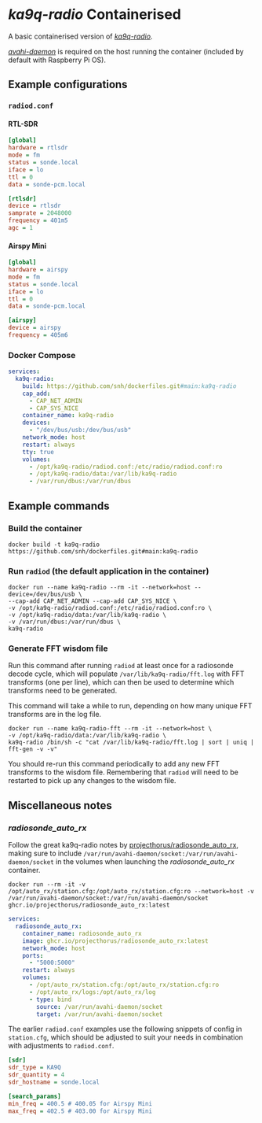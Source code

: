 # _ka9q-radio_ Containerised

A basic containerised version of [_ka9q-radio_](https://github.com/ka9q/ka9q-radio).

[_avahi-daemon_](https://avahi.org/) is required on the host running the container (included by default with Raspberry Pi OS).

## Example configurations

### `radiod.conf`

#### RTL-SDR

```ini
[global]
hardware = rtlsdr
mode = fm
status = sonde.local
iface = lo
ttl = 0
data = sonde-pcm.local

[rtlsdr]
device = rtlsdr
samprate = 2048000
frequency = 401m5
agc = 1
```

#### Airspy Mini

```ini
[global]
hardware = airspy
mode = fm
status = sonde.local
iface = lo
ttl = 0
data = sonde-pcm.local

[airspy]
device = airspy
frequency = 405m6
```

### Docker Compose

```yaml
services:
  ka9q-radio:
    build: https://github.com/snh/dockerfiles.git#main:ka9q-radio
    cap_add:
      - CAP_NET_ADMIN
      - CAP_SYS_NICE
    container_name: ka9q-radio
    devices:
      - "/dev/bus/usb:/dev/bus/usb"
    network_mode: host
    restart: always
    tty: true
    volumes:
      - /opt/ka9q-radio/radiod.conf:/etc/radio/radiod.conf:ro
      - /opt/ka9q-radio/data:/var/lib/ka9q-radio
      - /var/run/dbus:/var/run/dbus
```

## Example commands

### Build the container

```shell
docker build -t ka9q-radio https://github.com/snh/dockerfiles.git#main:ka9q-radio
```

### Run `radiod` (the default application in the container)

```shell
docker run --name ka9q-radio --rm -it --network=host --device=/dev/bus/usb \
--cap-add CAP_NET_ADMIN --cap-add CAP_SYS_NICE \
-v /opt/ka9q-radio/radiod.conf:/etc/radio/radiod.conf:ro \
-v /opt/ka9q-radio/data:/var/lib/ka9q-radio \
-v /var/run/dbus:/var/run/dbus \
ka9q-radio
```

### Generate FFT wisdom file

Run this command after running `radiod` at least once for a radiosonde decode cycle, which will populate `/var/lib/ka9q-radio/fft.log` with FFT transforms (one per line), which can then be used to determine which transforms need to be generated.

This command will take a while to run, depending on how many unique FFT transforms are in the log file.

```shell
docker run --name ka9q-radio-fft --rm -it --network=host \
-v /opt/ka9q-radio/data:/var/lib/ka9q-radio \
ka9q-radio /bin/sh -c "cat /var/lib/ka9q-radio/fft.log | sort | uniq | fft-gen -v -v"
```

You should re-run this command periodically to add any new FFT transforms to the wisdom file. Remembering that `radiod` will need to be restarted to pick up any changes to the wisdom file.

## Miscellaneous notes

### _radiosonde_auto_rx_

Follow the great ka9q-radio notes by [projecthorus/radiosonde_auto_rx](https://github.com/projecthorus/radiosonde_auto_rx/wiki/KA9Q%E2%80%90Radio-Setup-Notes), making sure to include `/var/run/avahi-daemon/socket:/var/run/avahi-daemon/socket` in the volumes when launching the _radiosonde_auto_rx_ container.

```shell
docker run --rm -it -v /opt/auto_rx/station.cfg:/opt/auto_rx/station.cfg:ro --network=host -v /var/run/avahi-daemon/socket:/var/run/avahi-daemon/socket ghcr.io/projecthorus/radiosonde_auto_rx:latest
```

```yaml
services:
  radiosonde_auto_rx:
    container_name: radiosonde_auto_rx
    image: ghcr.io/projecthorus/radiosonde_auto_rx:latest
    network_mode: host
    ports:
      - "5000:5000"
    restart: always
    volumes:
      - /opt/auto_rx/station.cfg:/opt/auto_rx/station.cfg:ro
      - /opt/auto_rx/logs:/opt/auto_rx/log
      - type: bind
        source: /var/run/avahi-daemon/socket
        target: /var/run/avahi-daemon/socket
```

The earlier `radiod.conf` examples use the following snippets of config in `station.cfg`, which should be adjusted to suit your needs in combination with adjustments to `radiod.conf`.

```ini
[sdr]
sdr_type = KA9Q
sdr_quantity = 4
sdr_hostname = sonde.local

[search_params]
min_freq = 400.5 # 400.05 for Airspy Mini
max_freq = 402.5 # 403.00 for Airspy Mini
```
